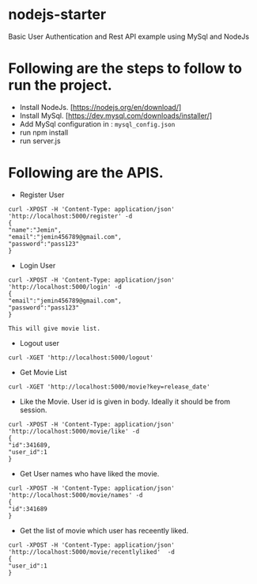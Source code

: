 # nodejs-starter
Basic User Authentication and Rest API example using MySql and NodeJs 

# Following are the steps to follow to run the project.
  - Install NodeJs. [https://nodejs.org/en/download/]
  - Install MySql. [https://dev.mysql.com/downloads/installer/]
  - Add MySql configuration in : `mysql_config.json`
  - run npm install
  - run server.js

# Following are the APIS.
- Register User

```
curl -XPOST -H 'Content-Type: application/json' 'http://localhost:5000/register' -d
{ 
"name":"Jemin",
"email":"jemin456789@gmail.com",
"password":"pass123"
}
```

- Login User

```
curl -XPOST -H 'Content-Type: application/json' 'http://localhost:5000/login' -d
{ 
"email":"jemin456789@gmail.com",
"password":"pass123"
}
```
`This will give movie list.`

- Logout user
```
curl -XGET 'http://localhost:5000/logout'
```

- Get Movie List
```
curl -XGET 'http://localhost:5000/movie?key=release_date'
```
- Like the Movie. User id is given in body. Ideally it should be from session.

```
curl -XPOST -H 'Content-Type: application/json' 'http://localhost:5000/movie/like' -d
{ 
"id":341689,
"user_id":1
}
```

- Get User names who have liked the movie.
```
curl -XPOST -H 'Content-Type: application/json' 'http://localhost:5000/movie/names' -d
{ 
"id":341689
}
```

- Get the list of movie which user has receently liked.
```
curl -XPOST -H 'Content-Type: application/json' 'http://localhost:5000/movie/recentlyliked'  -d
{ 
"user_id":1
}
```
 
